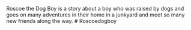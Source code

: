 Roscoe the Dog Boy is a story about a boy who was raised by dogs and goes on many adventures in their home in a junkyard and meet so many new friends along the way. # Roscoedogboy
